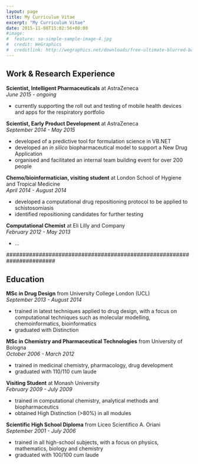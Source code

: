 ```yaml
---
layout: page
title: My Curriculum Vitae
excerpt: "My Curriculum Vitae"
date: 2015-11-08T15:02:56+00:00
#image:
#  feature: so-simple-sample-image-4.jpg
#  credit: WeGraphics
#  creditlink: http://wegraphics.net/downloads/free-ultimate-blurred-background-pack/
---
```


## Work & Research Experience  

**Scientist, Intelligent Pharmaceuticals** at AstraZeneca  
*June 2015 - ongoing*  

* currently supporting the roll out and testing of mobile health devices and apps for the respiratory portfolio  


**Scientist, Early Product Development** at AstraZeneca  
*September 2014 - May 2015*  

* developed of a predictive tool for formulation science in VB.NET  
* developed an *in silico* biopharmaceutical model to support a New Drug Application  
* organised and facilitated an internal team building event for over 200 people  

**Chemo/bioinformatician, visiting student** at London School of Hygiene and Tropical Medicine  
*April 2014 - August 2014*  

* developed a computational drug repositioning protocol to be applied to schistosomiasis
* identified repositioning candidates for further testing  

**Computational Chemist** at Eli Lilly and Company  
*February 2012 - May 2013*  

* ...



#######################################################################

## Education  

**MSc in Drug Design** from University College London (UCL)  
*September 2013 - August 2014*  

* trained in latest techniques applied to drug design, with a focus on computational techniques such as molecular modelling, chemoinformatics, bioinformatics  
* graduated with Distinction  


**MSc in Chemistry and Pharmaceutical Technologies** from University of Bologna  
*October 2006 - March 2012*  

* trained in medicinal chemistry, pharmacology, drug development
* graduated with 110/110 cum laude


**Visiting Student** at Monash University  
*February 2009 - July 2009*  

* trained in computational chemistry, analytical methods and biopharmaceutics
* obtained High Distinction (>80%) in all modules

**Scientific High School Diploma** from Liceo Scientifico A. Oriani  
*September 2001 - July 2006*  

* trained in all high-school subjects, with a focus on physics, mathematics, biology and chemistry
* graduated with 100/100 cum laude




